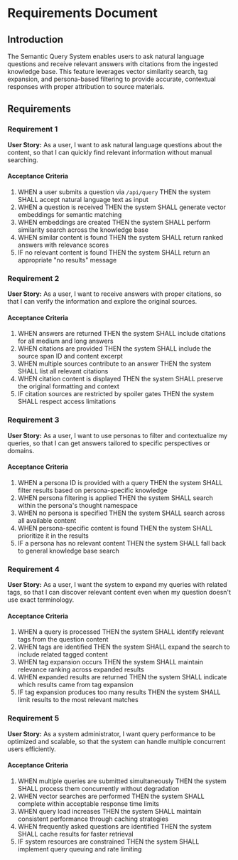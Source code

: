 # Requirements Document

## Introduction

The Semantic Query System enables users to ask natural language questions and receive relevant answers with citations from the ingested knowledge base. This feature leverages vector similarity search, tag expansion, and persona-based filtering to provide accurate, contextual responses with proper attribution to source materials.

## Requirements

### Requirement 1

**User Story:** As a user, I want to ask natural language questions about the content, so that I can quickly find relevant information without manual searching.

#### Acceptance Criteria

1. WHEN a user submits a question via `/api/query` THEN the system SHALL accept natural language text as input
2. WHEN a question is received THEN the system SHALL generate vector embeddings for semantic matching
3. WHEN embeddings are created THEN the system SHALL perform similarity search across the knowledge base
4. WHEN similar content is found THEN the system SHALL return ranked answers with relevance scores
5. IF no relevant content is found THEN the system SHALL return an appropriate "no results" message

### Requirement 2

**User Story:** As a user, I want to receive answers with proper citations, so that I can verify the information and explore the original sources.

#### Acceptance Criteria

1. WHEN answers are returned THEN the system SHALL include citations for all medium and long answers
2. WHEN citations are provided THEN the system SHALL include the source span ID and content excerpt
3. WHEN multiple sources contribute to an answer THEN the system SHALL list all relevant citations
4. WHEN citation content is displayed THEN the system SHALL preserve the original formatting and context
5. IF citation sources are restricted by spoiler gates THEN the system SHALL respect access limitations

### Requirement 3

**User Story:** As a user, I want to use personas to filter and contextualize my queries, so that I can get answers tailored to specific perspectives or domains.

#### Acceptance Criteria

1. WHEN a persona ID is provided with a query THEN the system SHALL filter results based on persona-specific knowledge
2. WHEN persona filtering is applied THEN the system SHALL search within the persona's thought namespace
3. WHEN no persona is specified THEN the system SHALL search across all available content
4. WHEN persona-specific content is found THEN the system SHALL prioritize it in the results
5. IF a persona has no relevant content THEN the system SHALL fall back to general knowledge base search

### Requirement 4

**User Story:** As a user, I want the system to expand my queries with related tags, so that I can discover relevant content even when my question doesn't use exact terminology.

#### Acceptance Criteria

1. WHEN a query is processed THEN the system SHALL identify relevant tags from the question content
2. WHEN tags are identified THEN the system SHALL expand the search to include related tagged content
3. WHEN tag expansion occurs THEN the system SHALL maintain relevance ranking across expanded results
4. WHEN expanded results are returned THEN the system SHALL indicate which results came from tag expansion
5. IF tag expansion produces too many results THEN the system SHALL limit results to the most relevant matches

### Requirement 5

**User Story:** As a system administrator, I want query performance to be optimized and scalable, so that the system can handle multiple concurrent users efficiently.

#### Acceptance Criteria

1. WHEN multiple queries are submitted simultaneously THEN the system SHALL process them concurrently without degradation
2. WHEN vector searches are performed THEN the system SHALL complete within acceptable response time limits
3. WHEN query load increases THEN the system SHALL maintain consistent performance through caching strategies
4. WHEN frequently asked questions are identified THEN the system SHALL cache results for faster retrieval
5. IF system resources are constrained THEN the system SHALL implement query queuing and rate limiting